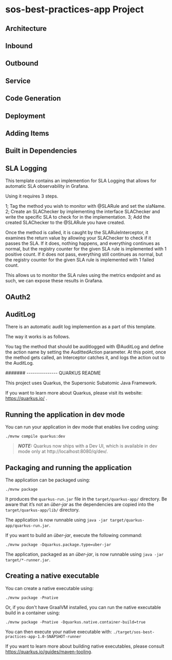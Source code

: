 # sos-best-practices-app Project

## Architecture

## Inbound

## Outbound

## Service

## Code Generation

## Deployment

## Adding Items

## Built in Dependencies

## SLA Logging
This template contains an implemention for SLA Logging that allows for automatic SLA observability in Grafana.

Using it requires 3 steps.

1; Tag the method you wish to monitor with @SLARule and set the slaName.
2; Create an SLAChecker by implementing the interface SLAChecker and write the specific SLA to check for in the implementation.
3; Add the created SLAChecker to the @SLARule you have created.

Once the method is called, it is caught by the SLARuleInterceptor, it examines the return value by allowing your SLAChecker to check if it passes the SLA.
If it does, nothing happens, and everything continues as normal, but the registry counter for the given SLA rule is implemented with 1 positive count.
If it does not pass, everything still continues as normal, but the registry counter for the given SLA rule is implemented with 1 failed count.

This allows us to monitor the SLA rules using the metrics endpoint and as such, we can expose these results in Grafana.

## OAuth2


## AuditLog
There is an automatic audit log implemention as a part of this template.

The way it works is as follows.

You tag the method that should be auditlogged with @AuditLog and define the action name by setting the AudittedAction parameter.
At this point, once the method gets called, an Interceptor catches it, and logs the action out to the AuditLog.




####### --------------- QUARKUS README

This project uses Quarkus, the Supersonic Subatomic Java Framework.

If you want to learn more about Quarkus, please visit its website: https://quarkus.io/ .

## Running the application in dev mode

You can run your application in dev mode that enables live coding using:

```shell script
./mvnw compile quarkus:dev
```

> **_NOTE:_**  Quarkus now ships with a Dev UI, which is available in dev mode only at http://localhost:8080/q/dev/.

## Packaging and running the application

The application can be packaged using:

```shell script
./mvnw package
```

It produces the `quarkus-run.jar` file in the `target/quarkus-app/` directory. Be aware that it’s not an _über-jar_ as
the dependencies are copied into the `target/quarkus-app/lib/` directory.

The application is now runnable using `java -jar target/quarkus-app/quarkus-run.jar`.

If you want to build an _über-jar_, execute the following command:

```shell script
./mvnw package -Dquarkus.package.type=uber-jar
```

The application, packaged as an _über-jar_, is now runnable using `java -jar target/*-runner.jar`.

## Creating a native executable

You can create a native executable using:

```shell script
./mvnw package -Pnative
```

Or, if you don't have GraalVM installed, you can run the native executable build in a container using:

```shell script
./mvnw package -Pnative -Dquarkus.native.container-build=true
```

You can then execute your native executable with: `./target/sos-best-practices-app-1.0-SNAPSHOT-runner`

If you want to learn more about building native executables, please consult https://quarkus.io/guides/maven-tooling.
